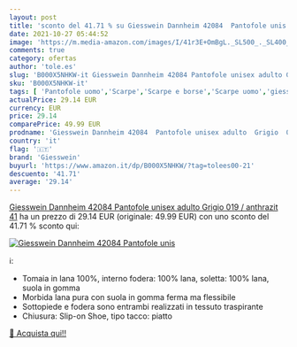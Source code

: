 ```yaml
---
layout: post
title: 'sconto del 41.71 % su Giesswein Dannheim 42084  Pantofole unis  '
date: 2021-10-27 05:44:52
image: 'https://m.media-amazon.com/images/I/41r3E+OmBgL._SL500_._SL400_.jpg'
comments: true
category: ofertas
author: 'tole.es'
slug: 'B000X5NHKW-it Giesswein Dannheim 42084 Pantofole unisex adulto Grigio...'
sku: 'B000X5NHKW-it'
tags: [ 'Pantofole uomo','Scarpe','Scarpe e borse','Scarpe uomo','giesswein', ]
actualPrice: 29.14 EUR
currency: EUR
price: 29.14
comparePrice: 49.99 EUR
prodname: 'Giesswein Dannheim 42084  Pantofole unisex adulto  Grigio  019 / anthrazit   41'
country: 'it'
flag: '🇮🇹'
brand: 'Giesswein'
buyurl: 'https://www.amazon.it/dp/B000X5NHKW/?tag=tolees00-21'
descuento: '41.71'
average: '29.14'
---
```


[Giesswein Dannheim 42084  Pantofole unisex adulto  Grigio  019 / anthrazit   41](https://www.amazon.it/dp/B000X5NHKW/?tag=tolees00-21) ha un prezzo di 29.14 EUR (originale: 49.99 EUR) con uno sconto del 41.71 % sconto qui:

[![Giesswein Dannheim 42084  Pantofole unis](https://m.media-amazon.com/images/I/41r3E+OmBgL._SL500_._SL400_.jpg)](https://www.amazon.it/dp/B000X5NHKW/?tag=tolees00-21)

ℹ️:

- Tomaia in lana 100%, interno fodera: 100% lana, soletta: 100% lana, suola in gomma
- Morbida lana pura con suola in gomma ferma ma flessibile
- Sottopiede e fodera sono entrambi realizzati in tessuto traspirante
- Chiusura: Slip-on Shoe, tipo tacco: piatto

[🛒 Acquista qui!!](https://www.amazon.it/dp/B000X5NHKW/?tag=tolees00-21)
